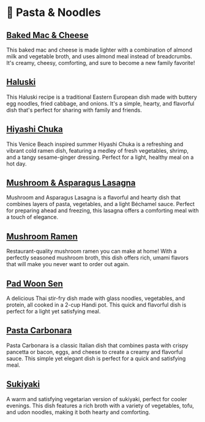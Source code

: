 # &#127837; Pasta &amp; Noodles
## [Baked Mac &amp; Cheese](baked-mac-cheese.adoc)
This baked mac and cheese is made lighter with a combination of almond milk and vegetable broth, and uses almond meal instead of breadcrumbs. It's creamy, cheesy, comforting, and sure to become a new family favorite!
## [Haluski](haluski.adoc)
This Haluski recipe is a traditional Eastern European dish made with buttery egg noodles, fried cabbage, and onions. It's a simple, hearty, and flavorful dish that's perfect for sharing with family and friends.
## [Hiyashi Chuka](hiyashi-chuka.adoc)
This Venice Beach inspired summer Hiyashi Chuka is a refreshing and vibrant cold ramen dish, featuring a medley of fresh vegetables, shrimp, and a tangy sesame-ginger dressing. Perfect for a light, healthy meal on a hot day.
## [Mushroom &amp; Asparagus Lasagna](mushroom-asparagus-lasagna.adoc)
Mushroom and Asparagus Lasagna is a flavorful and hearty dish that combines layers of pasta, vegetables, and a light Béchamel sauce. Perfect for preparing ahead and freezing, this lasagna offers a comforting meal with a touch of elegance.
## [Mushroom Ramen](mushroom-ramen.adoc)
Restaurant-quality mushroom ramen you can make at home! With a perfectly seasoned mushroom broth, this dish offers rich, umami flavors that will make you never want to order out again.
## [Pad Woon Sen](pad-woon-sen.adoc)
A delicious Thai stir-fry dish made with glass noodles, vegetables, and protein, all cooked in a 2-cup Handi pot. This quick and flavorful dish is perfect for a light yet satisfying meal.
## [Pasta Carbonara](pasta-carbonara.adoc)
Pasta Carbonara is a classic Italian dish that combines pasta with crispy pancetta or bacon, eggs, and cheese to create a creamy and flavorful sauce. This simple yet elegant dish is perfect for a quick and satisfying meal.
## [Sukiyaki](sukiyaki.adoc)
A warm and satisfying vegetarian version of sukiyaki, perfect for cooler evenings. This dish features a rich broth with a variety of vegetables, tofu, and udon noodles, making it both hearty and comforting.
